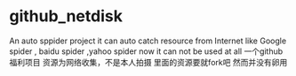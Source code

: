 # github_netdisk
An auto sppider project
it can auto catch resource from Internet
like Google spider , baidu spider ,yahoo spider
now it can not be used at all
一个github福利项目
资源为网络收集，不是本人拍摄
里面的资源要就fork吧
然而并没有卵用
